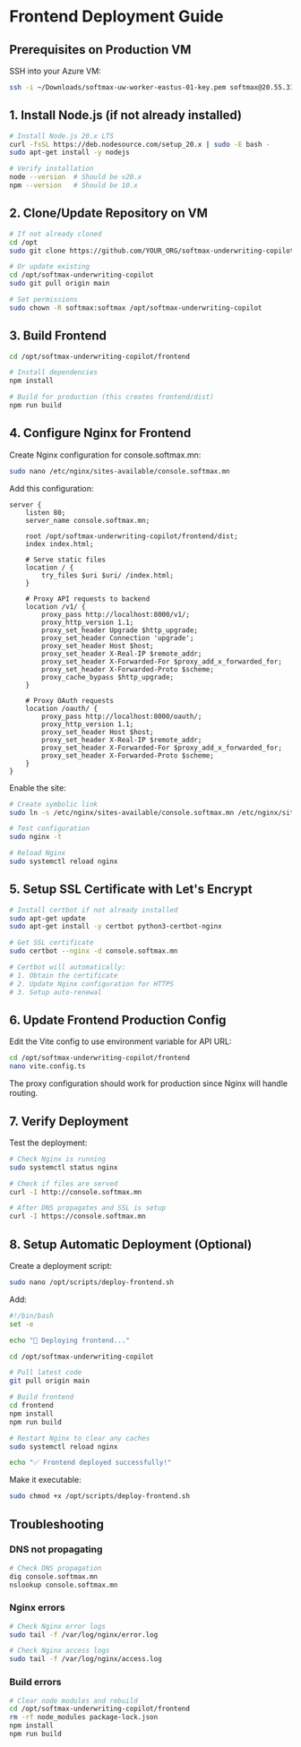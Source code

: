 # Frontend Deployment Guide

## Prerequisites on Production VM

SSH into your Azure VM:
```bash
ssh -i ~/Downloads/softmax-uw-worker-eastus-01-key.pem softmax@20.55.31.2
```

## 1. Install Node.js (if not already installed)

```bash
# Install Node.js 20.x LTS
curl -fsSL https://deb.nodesource.com/setup_20.x | sudo -E bash -
sudo apt-get install -y nodejs

# Verify installation
node --version  # Should be v20.x
npm --version   # Should be 10.x
```

## 2. Clone/Update Repository on VM

```bash
# If not already cloned
cd /opt
sudo git clone https://github.com/YOUR_ORG/softmax-underwriting-copilot.git

# Or update existing
cd /opt/softmax-underwriting-copilot
sudo git pull origin main

# Set permissions
sudo chown -R softmax:softmax /opt/softmax-underwriting-copilot
```

## 3. Build Frontend

```bash
cd /opt/softmax-underwriting-copilot/frontend

# Install dependencies
npm install

# Build for production (this creates frontend/dist)
npm run build
```

## 4. Configure Nginx for Frontend

Create Nginx configuration for console.softmax.mn:

```bash
sudo nano /etc/nginx/sites-available/console.softmax.mn
```

Add this configuration:

```nginx
server {
    listen 80;
    server_name console.softmax.mn;

    root /opt/softmax-underwriting-copilot/frontend/dist;
    index index.html;

    # Serve static files
    location / {
        try_files $uri $uri/ /index.html;
    }

    # Proxy API requests to backend
    location /v1/ {
        proxy_pass http://localhost:8000/v1/;
        proxy_http_version 1.1;
        proxy_set_header Upgrade $http_upgrade;
        proxy_set_header Connection 'upgrade';
        proxy_set_header Host $host;
        proxy_set_header X-Real-IP $remote_addr;
        proxy_set_header X-Forwarded-For $proxy_add_x_forwarded_for;
        proxy_set_header X-Forwarded-Proto $scheme;
        proxy_cache_bypass $http_upgrade;
    }

    # Proxy OAuth requests
    location /oauth/ {
        proxy_pass http://localhost:8000/oauth/;
        proxy_http_version 1.1;
        proxy_set_header Host $host;
        proxy_set_header X-Real-IP $remote_addr;
        proxy_set_header X-Forwarded-For $proxy_add_x_forwarded_for;
        proxy_set_header X-Forwarded-Proto $scheme;
    }
}
```

Enable the site:

```bash
# Create symbolic link
sudo ln -s /etc/nginx/sites-available/console.softmax.mn /etc/nginx/sites-enabled/

# Test configuration
sudo nginx -t

# Reload Nginx
sudo systemctl reload nginx
```

## 5. Setup SSL Certificate with Let's Encrypt

```bash
# Install certbot if not already installed
sudo apt-get update
sudo apt-get install -y certbot python3-certbot-nginx

# Get SSL certificate
sudo certbot --nginx -d console.softmax.mn

# Certbot will automatically:
# 1. Obtain the certificate
# 2. Update Nginx configuration for HTTPS
# 3. Setup auto-renewal
```

## 6. Update Frontend Production Config

Edit the Vite config to use environment variable for API URL:

```bash
cd /opt/softmax-underwriting-copilot/frontend
nano vite.config.ts
```

The proxy configuration should work for production since Nginx will handle routing.

## 7. Verify Deployment

Test the deployment:

```bash
# Check Nginx is running
sudo systemctl status nginx

# Check if files are served
curl -I http://console.softmax.mn

# After DNS propagates and SSL is setup
curl -I https://console.softmax.mn
```

## 8. Setup Automatic Deployment (Optional)

Create a deployment script:

```bash
sudo nano /opt/scripts/deploy-frontend.sh
```

Add:

```bash
#!/bin/bash
set -e

echo "🚀 Deploying frontend..."

cd /opt/softmax-underwriting-copilot

# Pull latest code
git pull origin main

# Build frontend
cd frontend
npm install
npm run build

# Restart Nginx to clear any caches
sudo systemctl reload nginx

echo "✅ Frontend deployed successfully!"
```

Make it executable:

```bash
sudo chmod +x /opt/scripts/deploy-frontend.sh
```

## Troubleshooting

### DNS not propagating
```bash
# Check DNS propagation
dig console.softmax.mn
nslookup console.softmax.mn
```

### Nginx errors
```bash
# Check Nginx error logs
sudo tail -f /var/log/nginx/error.log

# Check Nginx access logs
sudo tail -f /var/log/nginx/access.log
```

### Build errors
```bash
# Clear node modules and rebuild
cd /opt/softmax-underwriting-copilot/frontend
rm -rf node_modules package-lock.json
npm install
npm run build
```